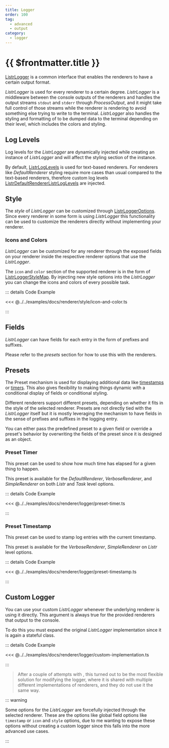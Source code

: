 ```yaml
---
title: Logger
order: 100
tag:
  - advanced
  - output
category:
  - logger
---
```


# {{ $frontmatter.title }}

[ListrLogger](/api/listr2/classes/ListrLogger.html) is a common interface that enables the renderers to have a certain output format.

<!-- more -->

_ListrLogger_ is used for every renderer to a certain degree. _ListrLogger_ is a middleware between the console outputs of the renderers and handles the output streams `stdout` and `stderr` through _ProcessOutput_, and it might take full control of those streams while the renderer is rendering to avoid something else trying to write to the terminal. _ListrLogger_ also handles the styling and formatting of to be dumped data to the terminal depending on their level, which includes the colors and styling.

## Log Levels

Log levels for the _ListrLogger_ are dynamically injected while creating an instance of _ListrLogger_ and will affect the styling section of the instance.

By default, [ListrLogLevels](/api/listr2/enumerations/ListrLogLevels.html) is used for text-based renderers. For renderers like _DefaultRenderer_ styling require more cases than usual compared to the text-based renderers, therefore custom log levels [ListrDefaultRendererListrLogLevels](/api/listr2/enumerations/ListrDefaultRendererListrLogLevels.html) are injected.

## Style

The _style_ of _ListrLogger_ can be customized through [ListrLoggerOptions](/api/listr2/interfaces/ListrLoggerOptions.html). Since every renderer in some form is using _ListrLogger_ this functionality can be used to customize the renderers directly without implementing your renderer.

### Icons and Colors

<Version version="v6.0.0" /><GithubIssue :issue="613" />

_ListrLogger_ can be customized for any renderer through the exposed fields on your renderer inside the respective renderer options that use the _ListrLogger_.

The `icon` and `color` section of the supported renderer is in the form of [ListrLoggerStyleMap](/api/listr2/interfaces/ListrLoggerStyleMap.html). By injecting new style options into the _ListrLogger_ you can change the icons and colors of every possible task.

::: details <CodeExampleIcon /> Code Example

<<< @../../examples/docs/renderer/style/icon-and-color.ts

:::

## Fields

<Version version="v6.0.0" />

_ListrLogger_ can have fields for each entry in the form of prefixes and suffixes.

Please refer to the _presets_ section for how to use this with the renderers.

## Presets

<Version version="v6.0.0" />

The Preset mechanism is used for displaying additional data like [timestamps](/api/listr2/variables/PRESET_TIMESTAMP.html) or [timers](/api/listr2/variables/PRESET_TIMER.html). This also gives flexibility to making things dynamic with a conditional display of fields or conditional styling.

Different renderers support different presets, depending on whether it fits in the style of the selected renderer. Presets are not directly tied with the _ListrLogger_ itself but it is mostly leveraging the mechanism to have fields in the sense of prefixes and suffixes in the logging entry.

You can either pass the predefined preset to a given field or override a preset's behavior by overwriting the fields of the preset since it is designed as an object.

### Preset Timer

<GithubIssue :issue="646" />

This preset can be used to show how much time has elapsed for a given thing to happen.

This preset is available for the _DefaultRenderer_, _VerboseRenderer_, and _SimpleRenderer_ on both _Listr_ and _Task_ level options.

::: details <CodeExampleIcon /> Code Example

<<< @../../examples/docs/renderer/logger/preset-timer.ts

:::

### Preset Timestamp

This preset can be used to stamp log entries with the current timestamp.

This preset is available for the _VerboseRenderer_, _SimpleRenderer_ on _Listr_ level options.

::: details <CodeExampleIcon /> Code Example

<<< @../../examples/docs/renderer/logger/preset-timestamp.ts

:::

## Custom Logger

You can use your custom _ListrLogger_ whenever the underlying renderer is using it directly. This argument is always true for the provided renderers that output to the console.

To do this you must expand the original _ListrLogger_ implementation since it is again a stateful class.

::: details <CodeExampleIcon /> Code Example

<<< @../../examples/docs/renderer/logger/custom-implementation.ts

:::

> After a couple of attempts with <Version version="v6.0.0" />, this turned out to be the most flexible solution for modifying the logger, where it is shared with multiple different implementations of renderers, and they do not use it the same way.

::: warning

Some options for the _ListrLogger_ are forcefully injected through the selected renderer. These are the options like global field options like `timestamp` or `icon` and `style` options, due to me wanting to expose these options without creating a custom logger since this falls into the more advanced use cases.

:::
